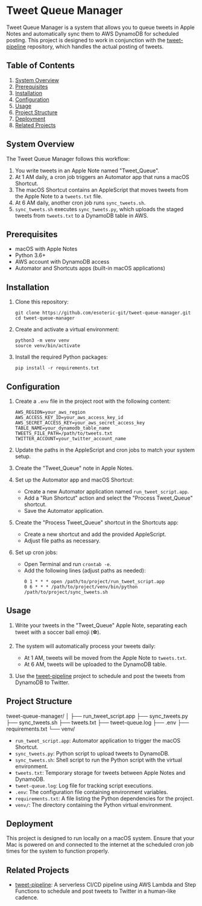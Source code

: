 # Tweet Queue Manager

Tweet Queue Manager is a system that allows you to queue tweets in Apple Notes and automatically sync them to AWS DynamoDB for scheduled posting. This project is designed to work in conjunction with the [tweet-pipeline](https://github.com/esoteric-git/tweet-pipeline) repository, which handles the actual posting of tweets.

## Table of Contents

1. [System Overview](#system-overview)
2. [Prerequisites](#prerequisites)
3. [Installation](#installation)
4. [Configuration](#configuration)
5. [Usage](#usage)
6. [Project Structure](#project-structure)
7. [Deployment](#deployment)
8. [Related Projects](#related-projects)

## System Overview

The Tweet Queue Manager follows this workflow:

1. You write tweets in an Apple Note named "Tweet_Queue".
2. At 1 AM daily, a cron job triggers an Automator app that runs a macOS Shortcut.
3. The macOS Shortcut contains an AppleScript that moves tweets from the Apple Note to a `tweets.txt` file.
4. At 6 AM daily, another cron job runs `sync_tweets.sh`.
5. `sync_tweets.sh` executes `sync_tweets.py`, which uploads the staged tweets from `tweets.txt` to a DynamoDB table in AWS.

## Prerequisites

- macOS with Apple Notes
- Python 3.6+
- AWS account with DynamoDB access
- Automator and Shortcuts apps (built-in macOS applications)

## Installation

1. Clone this repository:
   ```
   git clone https://github.com/esoteric-git/tweet-queue-manager.git
   cd tweet-queue-manager
   ```

2. Create and activate a virtual environment:
   ```
   python3 -m venv venv
   source venv/bin/activate
   ```

3. Install the required Python packages:
   ```
   pip install -r requirements.txt
   ```

## Configuration

1. Create a `.env` file in the project root with the following content:
   ```
   AWS_REGION=your_aws_region
   AWS_ACCESS_KEY_ID=your_aws_access_key_id
   AWS_SECRET_ACCESS_KEY=your_aws_secret_access_key
   TABLE_NAME=your_dynamodb_table_name
   TWEETS_FILE_PATH=/path/to/tweets.txt
   TWITTER_ACCOUNT=your_twitter_account_name
   ```

2. Update the paths in the AppleScript and cron jobs to match your system setup.

3. Create the "Tweet_Queue" note in Apple Notes.

4. Set up the Automator app and macOS Shortcut:
   - Create a new Automator application named `run_tweet_script.app`.
   - Add a "Run Shortcut" action and select the "Process Tweet_Queue" shortcut.
   - Save the Automator application.

5. Create the "Process Tweet_Queue" shortcut in the Shortcuts app:
   - Create a new shortcut and add the provided AppleScript.
   - Adjust file paths as necessary.

6. Set up cron jobs:
   - Open Terminal and run `crontab -e`.
   - Add the following lines (adjust paths as needed):
     ```
     0 1 * * * open /path/to/project/run_tweet_script.app
     0 6 * * * /path/to/project/venv/bin/python /path/to/project/sync_tweets.sh
     ```

## Usage

1. Write your tweets in the "Tweet_Queue" Apple Note, separating each tweet with a soccer ball emoji (⚽️).

2. The system will automatically process your tweets daily:
   - At 1 AM, tweets will be moved from the Apple Note to `tweets.txt`.
   - At 6 AM, tweets will be uploaded to the DynamoDB table.

3. Use the [tweet-pipeline](https://github.com/esoteric-git/tweet-pipeline) project to schedule and post the tweets from DynamoDB to Twitter.

## Project Structure

tweet-queue-manager/
│
├── run_tweet_script.app
├── sync_tweets.py
├── sync_tweets.sh
├── tweets.txt
├── tweet-queue.log
├── .env
├── requirements.txt
└── venv/

- `run_tweet_script.app`: Automator application to trigger the macOS Shortcut.
- `sync_tweets.py`: Python script to upload tweets to DynamoDB.
- `sync_tweets.sh`: Shell script to run the Python script with the virtual environment.
- `tweets.txt`: Temporary storage for tweets between Apple Notes and DynamoDB.
- `tweet-queue.log`: Log file for tracking script executions.
- `.env`: The configuration file containing environment variables.
- `requirements.txt`: A file listing the Python dependencies for the project.
- `venv/`: The directory containing the Python virtual environment.

## Deployment

This project is designed to run locally on a macOS system. Ensure that your Mac is powered on and connected to the internet at the scheduled cron job times for the system to function properly.

## Related Projects

- [tweet-pipeline](https://github.com/esoteric-git/tweet-pipeline): A serverless CI/CD pipeline using AWS Lambda and Step Functions to schedule and post tweets to Twitter in a human-like cadence.


